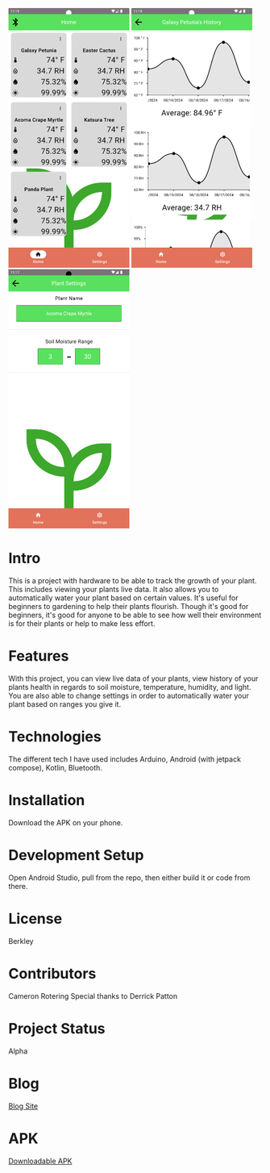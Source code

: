 <img src="https://github.com/CameronRotering/PlantLink/blob/Main/Screenshots/MainScreen.png" width="240" height="514.6"> <img src="https://github.com/CameronRotering/PlantLink/blob/Main/Screenshots/PlantHistoryScreen.png" width="240" height="514.6">
<img src="https://github.com/CameronRotering/PlantLink/blob/Main/Screenshots/PlantSettingsScreen.png" width="240" height="514.6">

# Intro
This is a project with hardware to be able to track the growth of your plant. This includes viewing your plants live data. It also allows you to automatically water your plant based on certain values. It's useful for beginners to gardening to help their plants flourish. Though it's good for beginners, it's good for anyone to be able to see how well their environment is for their plants or help to make less effort.

# Features
With this project, you can view live data of your plants, view history of your plants health in regards to soil moisture, temperature, humidity, and light. You are also able to change settings in order to automatically water your plant based on ranges you give it.

# Technologies
The different tech I have used includes Arduino, Android (with jetpack compose), Kotlin, Bluetooth.

# Installation
Download the APK on your phone.

# Development Setup
Open Android Studio, pull from the repo, then either build it or code from there.

# License
Berkley

# Contributors
Cameron Rotering
Special thanks to Derrick Patton

# Project Status
Alpha

# Blog
[Blog Site](https://plantlinkblogs.weebly.com/)

# APK
[Downloadable APK](https://fullsailedu-my.sharepoint.com/:u:/g/personal/carotering_student_fullsail_edu/EcnjMJjv8nxMhIKavJ56EiUBeqnS7HVSHa-aVV4SU4hT3Q?e=4eVxZw)
